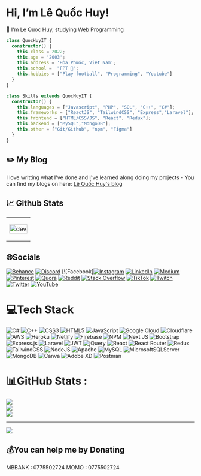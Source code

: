 # Hi, I’m Lê Quốc Huy! 
👨 I'm Le Quoc Huy, studying Web Programming

```typescript
class QuocHuyIT {
  constructor() {
    this.class = 2022;
    this.age = '2003';
    this.address = 'Hòa Phước, Việt Nam';
    this.school =  "FPT 🐘";
    this.hobbies = ["Play football", "Programming", "Youtube"]
  }
}

class Skills extends QuocHuyIT {
  constructor() {
    this.languages = ["Javascript", "PHP", "SQL", "C++", "C#"];
    this.frameworks = ["ReactJS", "TailwindCSS", "Express","Laravel"];
    this.frontend = ["HTML/CSS/JS", "React", "Redux"];
    this.backend = ["MySQL","MongoDB"];
    this.other = ["Git/Github", "npm", "Figma"]
  }
}
```

## ✏️ My Blog

I love writting what I've done and I've learned along doing my projects - You can find my blogs on here: <a href="https://mmo.adscode.dev"> Lê Quốc Huy's blog </a>


## 📈 Github Stats

<table style="width:100%;">
  <tr>
    <td>
      <p align="center"> 
        <img src="https://cdn.dribbble.com/users/1059583/screenshots/4171367/coding-freak.gif" alt="dev" width="100%"/>
      </p>
    </td>
  </tr>
</table>



## 🌐Socials
[![Behance](https://img.shields.io/badge/Behance-1769ff?logo=behance&logoColor=white)](https://behance.net/QuocHuyIT) [![Discord](https://img.shields.io/badge/Discord-%237289DA.svg?logo=discord&logoColor=white)](htttps://discord.gg/!) [![Facebook][![Instagram](https://img.shields.io/badge/Instagram-%23E4405F.svg?logo=Instagram&logoColor=white)](https://instagram.com/!) [![LinkedIn](https://img.shields.io/badge/LinkedIn-%230077B5.svg?logo=linkedin&logoColor=white)](https://linkedin.com/in/Q.huy03) [![Medium](https://img.shields.io/badge/Medium-12100E?logo=medium&logoColor=white)](https://medium.com/@!) [![Pinterest](https://img.shields.io/badge/Pinterest-%23E60023.svg?logo=Pinterest&logoColor=white)](https://pinterest.com/Q.huy03) [![Quora](https://img.shields.io/badge/Quora-%23B92B27.svg?logo=Quora&logoColor=white)](https://quora.com/profile/!) [![Reddit](https://img.shields.io/badge/Reddit-%23FF4500.svg?logo=Reddit&logoColor=white)](https://reddit.com/user/LEQUOCHUY) [![Stack Overflow](https://img.shields.io/badge/-Stackoverflow-FE7A16?logo=stack-overflow&logoColor=white)](https://stackoverflow.com/users/!) [![TikTok](https://img.shields.io/badge/TikTok-%23000000.svg?logo=TikTok&logoColor=white)](https://tiktok.com/@q.huy03) [![Twitch](https://img.shields.io/badge/Twitch-%239146FF.svg?logo=Twitch&logoColor=white)](https://twitch.tv/!) [![Twitter](https://img.shields.io/badge/Twitter-%231DA1F2.svg?logo=Twitter&logoColor=white)](https://twitter.com/q.huy03) [![YouTube](https://img.shields.io/badge/YouTube-%23FF0000.svg?logo=YouTube&logoColor=white)](https://youtube.com/c/!) 

# 💻Tech Stack
![C#](https://img.shields.io/badge/c%23-%23239120.svg?style=for-the-badge&logo=c-sharp&logoColor=white) ![C++](https://img.shields.io/badge/c++-%2300599C.svg?style=for-the-badge&logo=c%2B%2B&logoColor=white) ![CSS3](https://img.shields.io/badge/css3-%231572B6.svg?style=for-the-badge&logo=css3&logoColor=white) ![HTML5](https://img.shields.io/badge/html5-%23E34F26.svg?style=for-the-badge&logo=html5&logoColor=white) ![JavaScript](https://img.shields.io/badge/javascript-%23323330.svg?style=for-the-badge&logo=javascript&logoColor=%23F7DF1E) ![Google Cloud](https://img.shields.io/badge/Google%20Cloud-%234285F4.svg?style=for-the-badge&logo=google-cloud&logoColor=white) ![Cloudflare](https://img.shields.io/badge/Cloudflare-F38020?style=for-the-badge&logo=Cloudflare&logoColor=white) ![AWS](https://img.shields.io/badge/AWS-%23FF9900.svg?style=for-the-badge&logo=amazon-aws&logoColor=white) ![Heroku](https://img.shields.io/badge/heroku-%23430098.svg?style=for-the-badge&logo=heroku&logoColor=white) ![Netlify](https://img.shields.io/badge/netlify-%23000000.svg?style=for-the-badge&logo=netlify&logoColor=#00C7B7) ![Firebase](https://img.shields.io/badge/firebase-%23039BE5.svg?style=for-the-badge&logo=firebase) ![NPM](https://img.shields.io/badge/NPM-%23000000.svg?style=for-the-badge&logo=npm&logoColor=white) ![Next JS](https://img.shields.io/badge/Next-black?style=for-the-badge&logo=next.js&logoColor=white) ![Bootstrap](https://img.shields.io/badge/bootstrap-%23563D7C.svg?style=for-the-badge&logo=bootstrap&logoColor=white) ![Express.js](https://img.shields.io/badge/express.js-%23404d59.svg?style=for-the-badge&logo=express&logoColor=%2361DAFB) ![Laravel](https://img.shields.io/badge/laravel-%23FF2D20.svg?style=for-the-badge&logo=laravel&logoColor=white) ![JWT](https://img.shields.io/badge/JWT-black?style=for-the-badge&logo=JSON%20web%20tokens) ![jQuery](https://img.shields.io/badge/jquery-%230769AD.svg?style=for-the-badge&logo=jquery&logoColor=white) ![React](https://img.shields.io/badge/react-%2320232a.svg?style=for-the-badge&logo=react&logoColor=%2361DAFB) ![React Router](https://img.shields.io/badge/React_Router-CA4245?style=for-the-badge&logo=react-router&logoColor=white) ![Redux](https://img.shields.io/badge/redux-%23593d88.svg?style=for-the-badge&logo=redux&logoColor=white) ![TailwindCSS](https://img.shields.io/badge/tailwindcss-%2338B2AC.svg?style=for-the-badge&logo=tailwind-css&logoColor=white) ![NodeJS](https://img.shields.io/badge/node.js-6DA55F?style=for-the-badge&logo=node.js&logoColor=white) ![Apache](https://img.shields.io/badge/apache-%23D42029.svg?style=for-the-badge&logo=apache&logoColor=white) ![MySQL](https://img.shields.io/badge/mysql-%2300f.svg?style=for-the-badge&logo=mysql&logoColor=white) ![MicrosoftSQLServer](https://img.shields.io/badge/Microsoft%20SQL%20Sever-CC2927?style=for-the-badge&logo=microsoft%20sql%20server&logoColor=white) ![MongoDB](https://img.shields.io/badge/MongoDB-%234ea94b.svg?style=for-the-badge&logo=mongodb&logoColor=white) ![Canva](https://img.shields.io/badge/Canva-%2300C4CC.svg?style=for-the-badge&logo=Canva&logoColor=white) ![Adobe XD](https://img.shields.io/badge/Adobe%20XD-470137?style=for-the-badge&logo=Adobe%20XD&logoColor=#FF61F6) ![Postman](https://img.shields.io/badge/Postman-FF6C37?style=for-the-badge&logo=postman&logoColor=white)
# 📊GitHub Stats :
![](https://github-readme-stats.vercel.app/api?username=Quochuy03&theme=radical&hide_border=false&include_all_commits=false&count_private=false)<br/>
![](https://github-readme-streak-stats.herokuapp.com/?user=Quochuy03&theme=radical&hide_border=false)<br/>
![](https://github-readme-stats.vercel.app/api/top-langs/?username=Quochuy03&theme=radical&hide_border=false&include_all_commits=false&count_private=false&layout=compact)

---
[![](https://visitcount.itsvg.in/api?id=Quochuy03&icon=0&color=0)](https://visitcount.itsvg.in)

  ## 💰You can help me by Donating

  MBBANK : 0775502724
  MOMO : 0775502724
  

<!-- Q.HuyIT03 Thankiu -->
